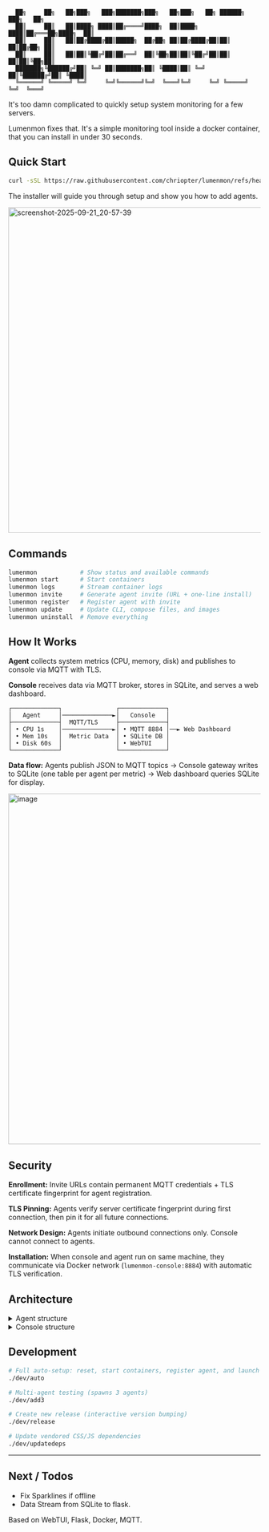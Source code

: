 ```
  ██╗     ██╗   ██╗███╗   ███╗███████╗███╗   ██╗███╗   ██╗ ██████╗ ███╗   ██╗
  ██║     ██║   ██║████╗ ████║██╔════╝████╗  ██║████╗ ████║██╔═══██╗████╗  ██║
  ██║     ██║   ██║██╔████╔██║█████╗  ██╔██╗ ██║██╔████╔██║██║   ██║██╔██╗ ██║
  ██║     ██║   ██║██║╚██╔╝██║██╔══╝  ██║╚██╗██║██║╚██╔╝██║██║   ██║██║╚██╗██║
  ███████╗╚██████╔╝██║ ╚═╝ ██║███████╗██║ ╚████║██║ ╚═╝ ██║╚██████╔╝██║ ╚████║
  ╚══════╝ ╚═════╝ ╚═╝     ╚═╝╚══════╝╚═╝  ╚═══╝╚═╝     ╚═╝ ╚═════╝ ╚═╝  ╚═══╝
```

It's too damn complicated to quickly setup system monitoring for a few servers.

Lumenmon fixes that. It's a simple monitoring tool inside a docker container, that you can install in under 30 seconds.

## Quick Start

```bash
curl -sSL https://raw.githubusercontent.com/chriopter/lumenmon/refs/heads/main/install.sh | bash
```

The installer will guide you through setup and show you how to add agents.

<img width="650" alt="screenshot-2025-09-21_20-57-39" src="https://github.com/user-attachments/assets/a900ed9c-d519-4c1c-8268-2d2417807aed" />

## Commands

```bash
lumenmon            # Show status and available commands
lumenmon start      # Start containers
lumenmon logs       # Stream container logs
lumenmon invite     # Generate agent invite (URL + one-line install)
lumenmon register   # Register agent with invite
lumenmon update     # Update CLI, compose files, and images
lumenmon uninstall  # Remove everything
```

## How It Works

**Agent** collects system metrics (CPU, memory, disk) and publishes to console via MQTT with TLS.

**Console** receives data via MQTT broker, stores in SQLite, and serves a web dashboard.

```
┌─────────────┐               ┌─────────────┐
│   Agent     │──────────────►│   Console   │
├─────────────┤  MQTT/TLS     ├─────────────┤
│ • CPU 1s    │──────────────►│ • MQTT 8884 │──► Web Dashboard
│ • Mem 10s   │  Metric Data  │ • SQLite DB │
│ • Disk 60s  │               │ • WebTUI    │
└─────────────┘               └─────────────┘
```

**Data flow:** Agents publish JSON to MQTT topics → Console gateway writes to SQLite (one table per agent per metric) → Web dashboard queries SQLite for display.

<img width="700" alt="image" src="https://github.com/user-attachments/assets/2e67ead2-e5ce-4291-80d1-db08f7dd6ee7" />

## Security

**Enrollment:** Invite URLs contain permanent MQTT credentials + TLS certificate fingerprint for agent registration.

**TLS Pinning:** Agents verify server certificate fingerprint during first connection, then pin it for all future connections.

**Network Design:** Agents initiate outbound connections only. Console cannot connect to agents.

**Installation:** When console and agent run on same machine, they communicate via Docker network (`lumenmon-console:8884`) with automatic TLS verification.

## Architecture

<details>
<summary>Agent structure</summary>

```
├── agent.sh (Main entry)
├── collectors/ (Data collectors)
│   ├── generic (Scripts running on all system)
│   └── ... (Scripts running dependent on environment, decided by collectors.sh)
├── core/ (Scripts to register with server, start connection, start collectors)
└── data/ (Persistent directory with MQTT credentials)
    └── mqtt/
```
</details>

<details>
<summary>Console structure</summary>

```
├── console.sh (Main entry)
├── core (Core setup)
│   ├── enrollment (Bash scripts to create invitations and agent registration)
│   ├── mqtt (MQTT broker gateway and subscriber)
│   ├── setup (Server setup and certificate generation)
├── data (Persistent data dir)
│   ├── metrics.db (SQLite metrics database)
│   └── mqtt (MQTT credentials and TLS certificates)
└── web (Web server)
    ├── app (Flask app)
    ├── config (Caddy Config)
    └── public (HTML, CSS, JS)
```
</details>

## Development

```bash
# Full auto-setup: reset, start containers, register agent, and launch WebTUI
./dev/auto

# Multi-agent testing (spawns 3 agents)
./dev/add3

# Create new release (interactive version bumping)
./dev/release

# Update vendored CSS/JS dependencies
./dev/updatedeps
```

---

## Next / Todos
- Fix Sparklines if offline
- Data Stream from SQLite to flask.

Based on WebTUI, Flask, Docker, MQTT.
